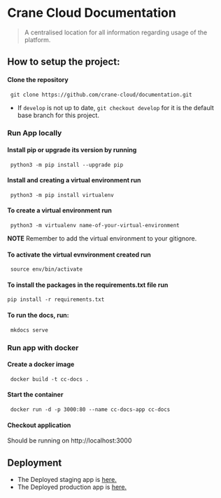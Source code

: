 # Crane Cloud Documentation
> A centralised location for all information regarding usage of the platform.

## How to setup the project:
 #### Clone the repository
  ` git clone https://github.com/crane-cloud/documentation.git`

 * If `develop` is not up to date, `git checkout develop` for it is the default base branch for this project.
### Run App locally
#### Install pip or upgrade its version by running
 
     python3 -m pip install --upgrade pip

#### Install and creating a virtual environment run
 
     python3 -m pip install virtualenv

#### To create a virtual environment run

     python3 -m virtualenv name-of-your-virtual-environment

**NOTE** Remember to add the virtual environment to your gitignore.

#### To activate the virtual evnvironment created run 

     source env/bin/activate

#### To install the packages in the requirements.txt file run

    pip install -r requirements.txt

#### To run the docs, run:

     mkdocs serve

### Run app with docker

#### Create a docker image
     docker build -t cc-docs .

#### Start the container

     docker run -d -p 3000:80 --name cc-docs-app cc-docs

#### Checkout application
Should be running on http://localhost:3000


## Deployment
* The Deployed staging app is [here.](https://staging-docs.cranecloud.io/)
* The Deployed production app is [here.](https://docs.cranecloud.io/)